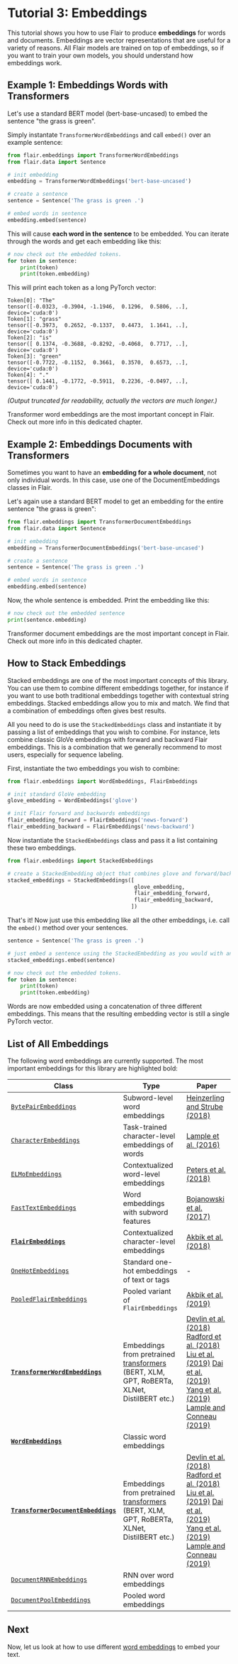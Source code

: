 # Tutorial 3: Embeddings

This tutorial shows you how to use Flair to produce **embeddings** for words and documents. Embeddings
are vector representations that are useful for a variety of reasons. All Flair models are trained on 
top of embeddings, so if you want to train your own models, you should understand how embeddings work.

## Example 1: Embeddings Words with Transformers

Let's use a standard BERT model (bert-base-uncased) to embed the sentence "the grass is green".

Simply instantate `TransformerWordEmbeddings` and call `embed()` over an example sentence: 

```python
from flair.embeddings import TransformerWordEmbeddings
from flair.data import Sentence

# init embedding
embedding = TransformerWordEmbeddings('bert-base-uncased')

# create a sentence
sentence = Sentence('The grass is green .')

# embed words in sentence
embedding.embed(sentence)
```

This will cause **each word in the sentence** to be embedded. You can iterate through the words and get 
each embedding like this:

```python
# now check out the embedded tokens.
for token in sentence:
    print(token)
    print(token.embedding)
```

This will print each token as a long PyTorch vector: 
```console
Token[0]: "The"
tensor([-0.0323, -0.3904, -1.1946,  0.1296,  0.5806, ..], device='cuda:0')
Token[1]: "grass"
tensor([-0.3973,  0.2652, -0.1337,  0.4473,  1.1641, ..], device='cuda:0')
Token[2]: "is"
tensor([ 0.1374, -0.3688, -0.8292, -0.4068,  0.7717, ..], device='cuda:0')
Token[3]: "green"
tensor([-0.7722, -0.1152,  0.3661,  0.3570,  0.6573, ..], device='cuda:0')
Token[4]: "."
tensor([ 0.1441, -0.1772, -0.5911,  0.2236, -0.0497, ..], device='cuda:0')
```

*(Output truncated for readability, actually the vectors are much longer.)*

Transformer word embeddings are the most important concept in Flair. Check out more info in this dedicated chapter.

## Example 2: Embeddings Documents with Transformers

Sometimes you want to have an **embedding for a whole document**, not only individual words. In this case, use one of the 
DocumentEmbeddings classes in Flair. 

Let's again use a standard BERT model to get an embedding for the entire sentence "the grass is green":  

```python
from flair.embeddings import TransformerDocumentEmbeddings
from flair.data import Sentence

# init embedding
embedding = TransformerDocumentEmbeddings('bert-base-uncased')

# create a sentence
sentence = Sentence('The grass is green .')

# embed words in sentence
embedding.embed(sentence)
```

Now, the whole sentence is embedded. Print the embedding like this: 

```python
# now check out the embedded sentence
print(sentence.embedding)
```

Transformer document embeddings are the most important concept in Flair. Check out more info in this dedicated chapter.


## How to Stack Embeddings

Stacked embeddings are one of the most important concepts of this library. You can use them to combine different
embeddings together, for instance if you want to use both traditional embeddings together with contextual string
embeddings. Stacked embeddings allow you to mix and match. We find that a combination of embeddings often gives best results.

All you need to do is use the `StackedEmbeddings` class and instantiate it by passing a list of embeddings that you wish
to combine. For instance, lets combine classic GloVe embeddings with forward and backward Flair embeddings. This is a combination that we generally recommend to most users, especially for sequence labeling.

First, instantiate the two embeddings you wish to combine:

```python
from flair.embeddings import WordEmbeddings, FlairEmbeddings

# init standard GloVe embedding
glove_embedding = WordEmbeddings('glove')

# init Flair forward and backwards embeddings
flair_embedding_forward = FlairEmbeddings('news-forward')
flair_embedding_backward = FlairEmbeddings('news-backward')
```

Now instantiate the `StackedEmbeddings` class and pass it a list containing these two embeddings.

```python
from flair.embeddings import StackedEmbeddings

# create a StackedEmbedding object that combines glove and forward/backward flair embeddings
stacked_embeddings = StackedEmbeddings([
                                        glove_embedding,
                                        flair_embedding_forward,
                                        flair_embedding_backward,
                                       ])
```


That's it! Now just use this embedding like all the other embeddings, i.e. call the `embed()` method over your sentences.

```python
sentence = Sentence('The grass is green .')

# just embed a sentence using the StackedEmbedding as you would with any single embedding.
stacked_embeddings.embed(sentence)

# now check out the embedded tokens.
for token in sentence:
    print(token)
    print(token.embedding)
```

Words are now embedded using a concatenation of three different embeddings. This means that the resulting embedding
vector is still a single PyTorch vector.


## List of All Embeddings

The following word embeddings are currently supported. The most important embeddings for this library are highlighted
bold:

| Class                                                                                       | Type                                                                                                                                                    | Paper |
|---------------------------------------------------------------------------------------------|---------------------------------------------------------------------------------------------------------------------------------------------------------| -------------  |
| [`BytePairEmbeddings`](/resources/docs/embeddings/BYTE_PAIR_EMBEDDINGS.md)                  | Subword-level word embeddings                                                                                                                           | [Heinzerling and Strube (2018)](https://www.aclweb.org/anthology/L18-1473)  |
| [`CharacterEmbeddings`](/resources/docs/embeddings/CHARACTER_EMBEDDINGS.md)                 | Task-trained character-level embeddings of words                                                                                                        | [Lample et al. (2016)](https://www.aclweb.org/anthology/N16-1030) |
| [`ELMoEmbeddings`](/resources/docs/embeddings/ELMO_EMBEDDINGS.md)                           | Contextualized word-level embeddings                                                                                                                    | [Peters et al. (2018)](https://aclweb.org/anthology/N18-1202)  |
| [`FastTextEmbeddings`](/resources/docs/embeddings/FASTTEXT_EMBEDDINGS.md)                   | Word embeddings with subword features                                                                                                                   | [Bojanowski et al. (2017)](https://aclweb.org/anthology/Q17-1010)  |
| [**`FlairEmbeddings`**](/resources/docs/embeddings/FLAIR_EMBEDDINGS.md)                     | Contextualized character-level embeddings                                                                                                               | [Akbik et al. (2018)](https://www.aclweb.org/anthology/C18-1139/)  |
| [`OneHotEmbeddings`](/resources/docs/embeddings/ONE_HOT_EMBEDDINGS.md)                      | Standard one-hot embeddings of text or tags                                                                                                             | - |
| [`PooledFlairEmbeddings`](/resources/docs/embeddings/FLAIR_EMBEDDINGS.md)                   | Pooled variant of `FlairEmbeddings`                                                                                                                     |  [Akbik et al. (2019)](https://www.aclweb.org/anthology/N19-1078/)  |
| [**`TransformerWordEmbeddings`**](/resources/docs/embeddings/TRANSFORMER_EMBEDDINGS.md)     | Embeddings from pretrained [transformers](https://huggingface.co/transformers/pretrained_models.html) (BERT, XLM, GPT, RoBERTa, XLNet, DistilBERT etc.) | [Devlin et al. (2018)](https://www.aclweb.org/anthology/N19-1423/) [Radford et al. (2018)](https://d4mucfpksywv.cloudfront.net/better-language-models/language_models_are_unsupervised_multitask_learners.pdf)  [Liu et al. (2019)](https://arxiv.org/abs/1907.11692) [Dai et al. (2019)](https://arxiv.org/abs/1901.02860) [Yang et al. (2019)](https://arxiv.org/abs/1906.08237) [Lample and Conneau (2019)](https://arxiv.org/abs/1901.07291) |
| [**`WordEmbeddings`**](/resources/docs/embeddings/CLASSIC_WORD_EMBEDDINGS.md)               | Classic word embeddings                                                                                                                                 |  |
| [**`TransformerDocumentEmbeddings`**](/resources/docs/embeddings/TRANSFORMER_EMBEDDINGS.md) | Embeddings from pretrained [transformers](https://huggingface.co/transformers/pretrained_models.html) (BERT, XLM, GPT, RoBERTa, XLNet, DistilBERT etc.) | [Devlin et al. (2018)](https://www.aclweb.org/anthology/N19-1423/) [Radford et al. (2018)](https://d4mucfpksywv.cloudfront.net/better-language-models/language_models_are_unsupervised_multitask_learners.pdf)  [Liu et al. (2019)](https://arxiv.org/abs/1907.11692) [Dai et al. (2019)](https://arxiv.org/abs/1901.02860) [Yang et al. (2019)](https://arxiv.org/abs/1906.08237) [Lample and Conneau (2019)](https://arxiv.org/abs/1901.07291) |
| [`DocumentRNNEmbeddings`](/resources/docs/embeddings/DOCUMENT_RNN_EMBEDDINGS.md)            | RNN over word embeddings                                                                                                                                |  |
| [`DocumentPoolEmbeddings`](/resources/docs/embeddings/DOCUMENT_POOL_EMBEDDINGS.md)          | Pooled word embeddings                                                                                                                                  |  |




## Next

Now, let us look at how to use different [word embeddings](/resources/docs/TUTORIAL_3_WORD_EMBEDDING.md) to embed your
text.

